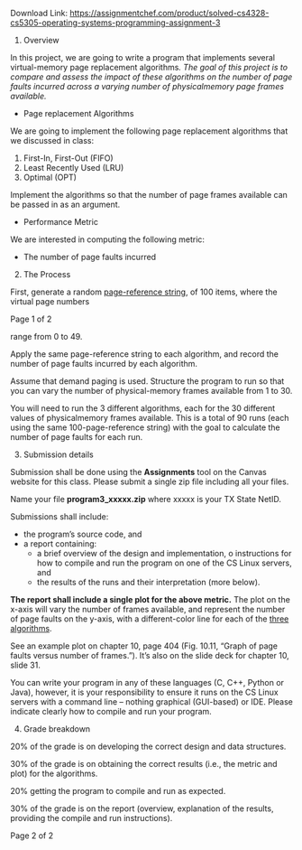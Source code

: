 Download Link: https://assignmentchef.com/product/solved-cs4328-cs5305-operating-systems-programming-assignment-3
<br>
<ol>

 <li>Overview</li>

</ol>

In this project, we are going to write a program that implements several virtual-memory page replacement algorithms<em>. The goal of this project is to compare and assess the impact of these algorithms on the number of page faults incurred across a varying number of physicalmemory page frames available.</em>




<ul>

 <li>Page replacement Algorithms</li>

</ul>

We are going to implement the following page replacement algorithms that we discussed in class:

<ol>

 <li>First-In, First-Out (FIFO)</li>

 <li>Least Recently Used (LRU)</li>

 <li>Optimal (OPT)</li>

</ol>

Implement the algorithms so that the number of page frames available can be passed in as an argument.




<ul>

 <li>Performance Metric</li>

</ul>

We are interested in computing the following metric:

<ul>

 <li>The number of page faults incurred</li>

</ul>




<ol start="2">

 <li>The Process</li>

</ol>

First, generate a random <u>page-reference string</u>, of 100 items, where the virtual page numbers

Page 1 of 2

range from 0 to 49.

Apply the same page-reference string to each algorithm, and record the number of page faults incurred by each algorithm.

Assume that demand paging is used. Structure the program to run so that you can vary the number of physical-memory frames available from 1 to 30.

You will need to run the 3 different algorithms, each for the 30 different values of physicalmemory frames available. This is a total of 90 runs (each using the same 100-page-reference string) with the goal to calculate the number of page faults for each run.




<ol start="3">

 <li>Submission details</li>

</ol>

Submission shall be done using the <strong>Assignments</strong> tool on the Canvas website for this class. Please submit a single zip file including all your files.

Name your file <strong>program3_xxxxx.zip</strong> where xxxxx is your TX State NetID.

Submissions shall include:

<ul>

 <li>the program’s source code, and</li>

 <li>a report containing:

  <ul>

   <li>a brief overview of the design and implementation, o instructions for how to compile and run the program on one of the CS Linux servers, and</li>

   <li>the results of the runs and their interpretation (more below).</li>

  </ul></li>

</ul>




<strong>The report shall include a single plot for the above metric.</strong> The plot on the x-axis will vary the number of frames available, and represent the number of page faults on the y-axis, with a different-color line for each of the <u>three algorithms</u>.

See an example plot on chapter 10, page 404 (Fig. 10.11, “Graph of page faults versus number of frames.”). It’s also on the slide deck for chapter 10, slide 31.

You can write your program in any of these languages (C, C++, Python or Java), however, it is your responsibility to ensure it runs on the CS Linux servers with a command line – nothing graphical (GUI-based) or IDE. Please indicate clearly how to compile and run your program.




<ol start="4">

 <li>Grade breakdown</li>

</ol>

20% of the grade is on developing the correct design and data structures.

30% of the grade is on obtaining the correct results (i.e., the metric and plot) for the algorithms.

20% getting the program to compile and run as expected.

30% of the grade is on the report (overview, explanation of the results, providing the compile and run instructions).

Page 2 of 2